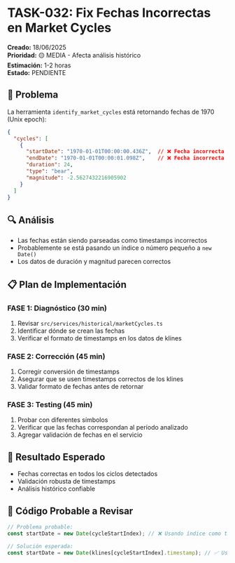 # TASK-032: Fix Fechas Incorrectas en Market Cycles

**Creado:** 18/06/2025  
**Prioridad:** 🟡 MEDIA - Afecta análisis histórico  
**Estimación:** 1-2 horas  
**Estado:** PENDIENTE

## 🐛 Problema

La herramienta `identify_market_cycles` está retornando fechas de 1970 (Unix epoch):

```json
{
  "cycles": [
    {
      "startDate": "1970-01-01T00:00:00.436Z",  // ❌ Fecha incorrecta
      "endDate": "1970-01-01T00:00:01.098Z",    // ❌ Fecha incorrecta
      "duration": 24,
      "type": "bear",
      "magnitude": -2.5627432216905902
    }
  ]
}
```

## 🔍 Análisis

- Las fechas están siendo parseadas como timestamps incorrectos
- Probablemente se está pasando un índice o número pequeño a `new Date()`
- Los datos de duración y magnitud parecen correctos

## 📋 Plan de Implementación

### FASE 1: Diagnóstico (30 min)
1. Revisar `src/services/historical/marketCycles.ts`
2. Identificar dónde se crean las fechas
3. Verificar el formato de timestamps en los datos de klines

### FASE 2: Corrección (45 min)
1. Corregir conversión de timestamps
2. Asegurar que se usen timestamps correctos de los klines
3. Validar formato de fechas antes de retornar

### FASE 3: Testing (45 min)
1. Probar con diferentes símbolos
2. Verificar que las fechas correspondan al período analizado
3. Agregar validación de fechas en el servicio

## 🎯 Resultado Esperado
- Fechas correctas en todos los ciclos detectados
- Validación robusta de timestamps
- Análisis histórico confiable

## 📝 Código Probable a Revisar

```javascript
// Problema probable:
const startDate = new Date(cycleStartIndex); // ❌ Usando índice como timestamp

// Solución esperada:
const startDate = new Date(klines[cycleStartIndex].timestamp); // ✅ Usando timestamp real
```

